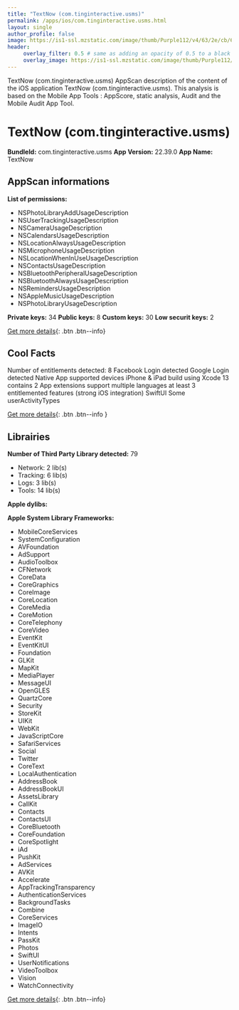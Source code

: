 ```yaml
---
title: "TextNow (com.tinginteractive.usms)"
permalink: /apps/ios/com.tinginteractive.usms.html
layout: single
author_profile: false
image: https://is1-ssl.mzstatic.com/image/thumb/Purple112/v4/63/2e/cb/632ecb09-83b7-a879-99d7-88e3b28eacb0/AppIcon-Free-0-1x_U007emarketing-0-7-0-sRGB-85-220.png/512x512bb.jpg
header: 
     overlay_filter: 0.5 # same as adding an opacity of 0.5 to a black background
     overlay_image: https://is1-ssl.mzstatic.com/image/thumb/Purple112/v4/63/2e/cb/632ecb09-83b7-a879-99d7-88e3b28eacb0/AppIcon-Free-0-1x_U007emarketing-0-7-0-sRGB-85-220.png/512x512bb.jpg
---
```

TextNow (com.tinginteractive.usms) AppScan description of the content of the iOS application TextNow (com.tinginteractive.usms). This analysis is based on the Mobile App Tools : AppScore, static analysis, Audit and the Mobile Audit App Tool.

# TextNow (com.tinginteractive.usms)

**BundleId:** com.tinginteractive.usms
**App Version:** 22.39.0
**App Name:** TextNow


## AppScan informations 

**List of permissions:** 
- NSPhotoLibraryAddUsageDescription
- NSUserTrackingUsageDescription
- NSCameraUsageDescription
- NSCalendarsUsageDescription
- NSLocationAlwaysUsageDescription
- NSMicrophoneUsageDescription
- NSLocationWhenInUseUsageDescription
- NSContactsUsageDescription
- NSBluetoothPeripheralUsageDescription
- NSBluetoothAlwaysUsageDescription
- NSRemindersUsageDescription
- NSAppleMusicUsageDescription
- NSPhotoLibraryUsageDescription
  
  
**Private keys:** 34
**Public keys:** 8
**Custom keys:** 30
**Low securit keys:** 2
  
[Get more details](/pricing.html){: .btn .btn--info}

## Cool Facts

Number of entitlements detected: 8
Facebook Login detected
Google Login detected
Native App
supported devices iPhone & iPad
build using Xcode 13
contains 2 App extensions
support multiple languages
at least 3 entitlemented features (strong iOS integration)
SwiftUI
Some userActivityTypes
  
[Get more details](/pricing.html){: .btn .btn--info }

## Librairies 
**Number of Third Party Library detected:** 79
- Network: 2 lib(s)
- Tracking: 6 lib(s)
- Logs: 3 lib(s)
- Tools: 14 lib(s)


**Apple dylibs:**


**Apple System Library Frameworks:**
- MobileCoreServices
- SystemConfiguration
- AVFoundation
- AdSupport
- AudioToolbox
- CFNetwork
- CoreData
- CoreGraphics
- CoreImage
- CoreLocation
- CoreMedia
- CoreMotion
- CoreTelephony
- CoreVideo
- EventKit
- EventKitUI
- Foundation
- GLKit
- MapKit
- MediaPlayer
- MessageUI
- OpenGLES
- QuartzCore
- Security
- StoreKit
- UIKit
- WebKit
- JavaScriptCore
- SafariServices
- Social
- Twitter
- CoreText
- LocalAuthentication
- AddressBook
- AddressBookUI
- AssetsLibrary
- CallKit
- Contacts
- ContactsUI
- CoreBluetooth
- CoreFoundation
- CoreSpotlight
- iAd
- PushKit
- AdServices
- AVKit
- Accelerate
- AppTrackingTransparency
- AuthenticationServices
- BackgroundTasks
- Combine
- CoreServices
- ImageIO
- Intents
- PassKit
- Photos
- SwiftUI
- UserNotifications
- VideoToolbox
- Vision
- WatchConnectivity


  
[Get more details](/pricing.html){: .btn .btn--info}

